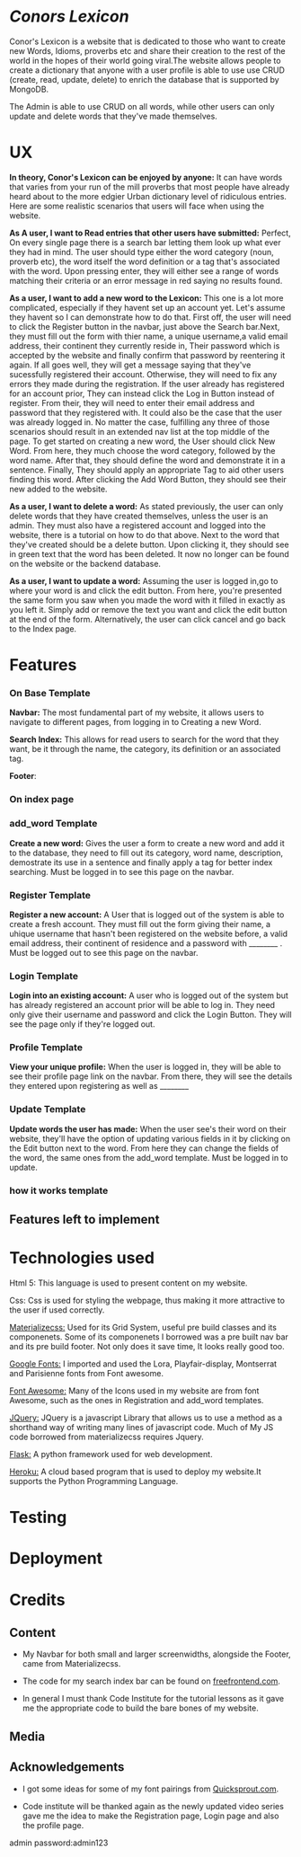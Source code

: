 # ***Conors Lexicon***

Conor's Lexicon is a website that is dedicated to those who want to create new Words, Idioms, proverbs etc and share their creation to the rest of the world in the hopes of their world going viral.The website allows people to create
a dictionary that anyone with a user profile is able to use use CRUD (create, read, update, delete) to enrich the database that is supported by MongoDB.

The Admin is able to use CRUD on all words, while other users can only update and delete words that they've made themselves.


# UX 

**In theory, Conor's Lexicon can be enjoyed by anyone:** It can have words that varies from your run of the mill proverbs that most people have already heard about to the more edgier Urban dictionary level of ridiculous entries.
Here are some realistic scenarios that users will face when using the website.

**As A user, I want to Read entries that other users have submitted:** Perfect, On every single page there is a search bar letting them look up what ever they had in mind. The user should type either the word category (noun, proverb etc), the word 
itself the word definition or a tag that's associated with the word. Upon pressing enter, they will either see a range of words matching their criteria or an error message in red saying no results found.

**As a user, I want to add a new word to the Lexicon:** This one is a lot more complicated, especially if they havent set up an account yet. Let's assume they havent so I can demonstrate how to do that. First off, the user will need to click the Register
button in the navbar, just above the Search bar.Next, they must fill out the form with thier name, a unique username,a valid email address, their continent they currently reside in, Their password which is accepted by the website and finally confirm that
password by reentering it again. If all goes well, they will get a message saying that they've sucessfully registered their account. Otherwise, they will need to fix any errors they made during the registration. If the user already has registered 
for an account prior, They can instead click the Log in Button instead of register. From their, they will need to enter their email address and password that they registered with. It could also be the case that the user was already logged in.
No matter the case, fulfilling any three of those scenarios should result in an extended nav list at the top middle of the page. To get started on creating a new word, the User should click New Word. From here, they much choose the word category,
followed by the word name. After that, they should define the word and demonstrate it in a sentence. Finally, They should apply an appropriate Tag to aid other users finding this word. After clicking the Add Word Button, they should see their new 
added to the website.

**As a user, I want to delete a word:** As stated previously, the user can only delete words that they have created themselves, unless the user is an admin. They must also have a registered account and logged into the website, there is a tutorial on how
to do that above. Next to the word that they've created should be a delete button. Upon clicking it, they should see in green text that the word has been deleted. It now no longer can be found on the website or the backend database.

**As a user, I want to update a word:** Assuming the user is logged in,go to where your word is and click the edit button. From here, you're presented the same form you saw when you made the word with it filled in exactly as you left it. Simply add or remove the text you want and 
click the edit button at the end of the form. Alternatively, the user can click cancel and go back to the Index page.



# Features

### On Base Template

**Navbar:** The most fundamental part of my website, it allows users to navigate to different pages, from logging in to Creating a new Word.

**Search Index:** This allows for read users to search for the word that they want, be it through the name, the category, its definition or an associated tag.

**Footer**:


### On index page 


### add_word Template

**Create a new word:** Gives the user a form to create a new word and add it to the database, they need to fill out its category, word name, description, demostrate its use in a sentence and finally apply a tag for better index searching. Must be
logged in to see this page on the navbar.

### Register Template

**Register a new account:** A User that is logged out of the system is able to create a fresh account. They must fill out the form giving their name, a uhique username that hasn't been registered on the website before,
 a valid email address, their continent of residence and a password with ________ . Must be logged out to see this page on the navbar.

### Login Template

**Login into an existing account:** A user who is logged out of the system but has already registered an account prior will be able to log in. They need only give their username and password and click the Login Button. They will see the page
only if they're logged out.

### Profile Template 

**View your unique profile:** When the user is logged in, they will be able to see their profile page link on the navbar. From there, they will see the details they entered upon registering as well as ________

### Update Template 

**Update words the user has made:** When the user see's their word on their website, they'll have the option of updating various fields in it by clicking on the Edit button next to the word. From here they can change the fields of the word, the same
ones from the add_word template. Must be logged in to update.

### how it works template 


## Features left to implement 



# Technologies used 

Html 5: This language is used to present content on my website.

Css: Css is used for styling the webpage, thus making it more attractive to the user if used correctly.

[Materializecss:](https://materializecss.com/) Used for its Grid System, useful pre build classes and its componenets. Some of its componenets I borrowed was a pre built nav bar and its pre build footer. Not only does it save time, It looks really
good too.

[Google Fonts:](https://fonts.google.com/) I imported and used the Lora, Playfair-display, Montserrat and Parisienne fonts from Font awesome.

[Font Awesome:](https://fontawesome.com/) Many of the Icons used in my website are from font Awesome, such as the ones in Registration and add_word templates.

[JQuery:](https://jquery.com/) JQuery is a javascript Library that allows us to use a method as a shorthand way of writing many lines of javascript code. Much of My JS code borrowed from materializecss requires Jquery.

[Flask:](https://flask.palletsprojects.com/en/1.1.x/) A python framework used for web development.

[Heroku:](https://www.heroku.com/) A cloud based program that is used to deploy my website.It supports the Python Programming Language.

# Testing

# Deployment


# Credits

## Content 

* My Navbar for both small and larger screenwidths, alongside the Footer, came from Materializecss.

* The code for my search index bar can be found on [freefrontend.com](https://freefrontend.com/jquery-search-boxes/).

* In general I must thank Code Institute  for the tutorial lessons as it gave me the appropriate code to build the bare bones of my website.


## Media 



## Acknowledgements 

* I got some ideas for some of my font pairings from [Quicksprout.com](https://www.quicksprout.com/best-font-for-website/).

* Code institute will be thanked again as the newly updated video series gave me the idea to make the Registration page, Login page and also the profile page.










admin password:admin123